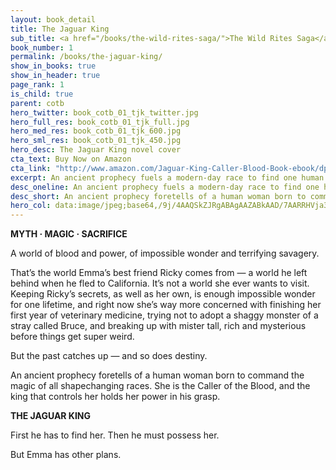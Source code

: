 ```yaml
---
layout: book_detail
title: The Jaguar King
sub_title: <a href="/books/the-wild-rites-saga/">The Wild Rites Saga</a> · Book 1
book_number: 1
permalink: /books/the-jaguar-king/
show_in_books: true
show_in_header: true
page_rank: 1
is_child: true
parent: cotb
hero_twitter: book_cotb_01_tjk_twitter.jpg
hero_full_res: book_cotb_01_tjk_full.jpg
hero_med_res: book_cotb_01_tjk_600.jpg
hero_sml_res: book_cotb_01_tjk_450.jpg
hero_desc: The Jaguar King novel cover
cta_text: Buy Now on Amazon
cta_link: "http://www.amazon.com/Jaguar-King-Caller-Blood-Book-ebook/dp/B018P7B0NK/"
excerpt: An ancient prophecy fuels a modern-day race to find one human woman born to command the magic of all shapechanging races.
desc_oneline: An ancient prophecy fuels a modern-day race to find one human woman born to command the magic of all shapechanging races.
desc_short: An ancient prophecy foretells of a human woman born to command the magic of all shapechanging races. Emma doesn’t know it yet, but she is the Caller of the Blood, and the king that controls her holds her power in his grasp. First he has to find her. Then he must possess her. But Emma has other plans.
hero_col: data:image/jpeg;base64,/9j/4AAQSkZJRgABAgAAZABkAAD/7AARRHVja3kAAQAEAAAAPAAA/+4ADkFkb2JlAGTAAAAAAf/bAIQABgQEBAUEBgUFBgkGBQYJCwgGBggLDAoKCwoKDBAMDAwMDAwQDA4PEA8ODBMTFBQTExwbGxscHx8fHx8fHx8fHwEHBwcNDA0YEBAYGhURFRofHx8fHx8fHx8fHx8fHx8fHx8fHx8fHx8fHx8fHx8fHx8fHx8fHx8fHx8fHx8fHx8f/8AAEQgABgAEAwERAAIRAQMRAf/EAF0AAQAAAAAAAAAAAAAAAAAAAAYBAQEAAAAAAAAAAAAAAAAAAAMEEAABAwIHAAAAAAAAAAAAAAASERMVAAFBsQIyBBQWEQACAgMAAAAAAAAAAAAAAAAAEiEDMVGB/9oADAMBAAIRAxEAPwAhK6/ErCW6ccIv8RHS3ET4BgK50y17L3vbE8P/2Q==
---
```


__MYTH &middot; MAGIC &middot; SACRIFICE__

A world of blood and power, of impossible wonder and terrifying savagery.

That’s the world Emma’s best friend Ricky comes from &mdash; a world he left behind when he fled to California. It’s not a world she ever wants to visit. Keeping Ricky’s secrets, as well as her own, is enough impossible wonder for one lifetime, and right now she’s way more concerned with finishing her first year of veterinary medicine, trying not to adopt a shaggy monster of a stray called Bruce, and breaking up with mister tall, rich and mysterious before things get super weird. 

But the past catches up &mdash; and so does destiny.

An ancient prophecy foretells of a human woman born to command the magic of all shapechanging races. She is the Caller of the Blood, and the king that controls her holds her power in his grasp.

__THE JAGUAR KING__

First he has to find her. Then he must possess her.

But Emma has other plans.

